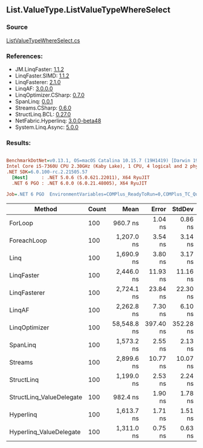 ﻿## List.ValueType.ListValueTypeWhereSelect

### Source
[ListValueTypeWhereSelect.cs](../LinqBenchmarks/List/ValueType/ListValueTypeWhereSelect.cs)

### References:
- JM.LinqFaster: [1.1.2](https://www.nuget.org/packages/JM.LinqFaster/1.1.2)
- LinqFaster.SIMD: [1.1.2](https://www.nuget.org/packages/LinqFaster.SIMD/1.0.3)
- LinqFasterer: [2.1.0](https://www.nuget.org/packages/LinqFasterer/2.1.0)
- LinqAF: [3.0.0.0](https://www.nuget.org/packages/LinqAF/3.0.0.0)
- LinqOptimizer.CSharp: [0.7.0](https://www.nuget.org/packages/LinqOptimizer.CSharp/0.7.0)
- SpanLinq: [0.0.1](https://www.nuget.org/packages/SpanLinq/0.0.1)
- Streams.CSharp: [0.6.0](https://www.nuget.org/packages/Streams.CSharp/0.6.0)
- StructLinq.BCL: [0.27.0](https://www.nuget.org/packages/StructLinq/0.27.0)
- NetFabric.Hyperlinq: [3.0.0-beta48](https://www.nuget.org/packages/NetFabric.Hyperlinq/3.0.0-beta48)
- System.Linq.Async: [5.0.0](https://www.nuget.org/packages/System.Linq.Async/5.0.0)

### Results:
``` ini

BenchmarkDotNet=v0.13.1, OS=macOS Catalina 10.15.7 (19H1419) [Darwin 19.6.0]
Intel Core i5-7360U CPU 2.30GHz (Kaby Lake), 1 CPU, 4 logical and 2 physical cores
.NET SDK=6.0.100-rc.2.21505.57
  [Host]     : .NET 5.0.6 (5.0.621.22011), X64 RyuJIT
  .NET 6 PGO : .NET 6.0.0 (6.0.21.48005), X64 RyuJIT

Job=.NET 6 PGO  EnvironmentVariables=COMPlus_ReadyToRun=0,COMPlus_TC_QuickJitForLoops=1,COMPlus_TieredPGO=1  Runtime=.NET 6.0  

```
|                   Method | Count |        Mean |     Error |    StdDev |         Ratio | RatioSD |   Gen 0 |   Gen 1 | Allocated |
|------------------------- |------ |------------:|----------:|----------:|--------------:|--------:|--------:|--------:|----------:|
|                  ForLoop |   100 |    960.7 ns |   1.04 ns |   0.86 ns |      baseline |         |       - |       - |         - |
|              ForeachLoop |   100 |  1,207.0 ns |   3.54 ns |   3.14 ns |  1.26x slower |   0.00x |       - |       - |         - |
|                     Linq |   100 |  1,690.9 ns |   3.80 ns |   3.17 ns |  1.76x slower |   0.00x |  0.1793 |       - |     376 B |
|               LinqFaster |   100 |  2,446.0 ns |  11.93 ns |  11.16 ns |  2.55x slower |   0.01x |  3.8605 |       - |   8,088 B |
|             LinqFasterer |   100 |  2,724.1 ns |  23.84 ns |  22.30 ns |  2.83x slower |   0.02x |  6.4087 |       - |  13,416 B |
|                   LinqAF |   100 |  2,262.8 ns |   7.30 ns |   6.10 ns |  2.36x slower |   0.01x |       - |       - |         - |
|            LinqOptimizer |   100 | 58,548.8 ns | 397.40 ns | 352.28 ns | 60.92x slower |   0.37x | 57.6782 | 19.1650 | 157,274 B |
|                 SpanLinq |   100 |  1,573.2 ns |   2.55 ns |   2.13 ns |  1.64x slower |   0.00x |       - |       - |         - |
|                  Streams |   100 |  2,899.6 ns |  10.77 ns |  10.07 ns |  3.02x slower |   0.01x |  0.4768 |       - |   1,000 B |
|               StructLinq |   100 |  1,199.0 ns |   2.53 ns |   2.24 ns |  1.25x slower |   0.00x |  0.0343 |       - |      72 B |
| StructLinq_ValueDelegate |   100 |    982.4 ns |   1.90 ns |   1.78 ns |  1.02x slower |   0.00x |       - |       - |         - |
|                Hyperlinq |   100 |  1,613.7 ns |   1.71 ns |   1.51 ns |  1.68x slower |   0.00x |       - |       - |         - |
|  Hyperlinq_ValueDelegate |   100 |  1,311.0 ns |   0.75 ns |   0.63 ns |  1.36x slower |   0.00x |       - |       - |         - |
